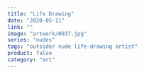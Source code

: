 ```yaml
---
title: "Life Drawing"
date: "2020-05-11"
link: ""
image: "artwork/0037.jpg"
series: "nudes"
tags: "outsider nude life-drawing artist"
product: false
category: "art"
---
```

